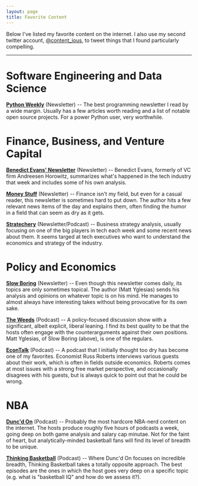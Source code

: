 ```yaml
---
layout: page
title: Favorite Content
---
```


Below I've listed my favorite content on the internet.
I also use my second twitter account, [@content_ious](https://twitter.com/content_ious), to tweet things that I found particularly compelling.

<hr>

# Software Engineering and Data Science

**[Python Weekly](https://www.pythonweekly.com)** (Newsletter)
-- The best programming newsletter I read by a wide margin.
Usually has a few articles worth reading and a list of notable open source projects.
For a power Python user, very worthwhile.

# Finance, Business, and Venture Capital

**[Benedict Evans' Newsletter](https://www.ben-evans.com/)** (Newsletter)
-- Benedict Evans, formerly of VC firm Andreesen Horowitz, summarizes what's happened in the tech industry that week and includes some of his own analysis.

**[Money Stuff](http://link.mail.bloombergbusiness.com/join/4wm/moneystuff-signup)** (Newsletter)
-- Finance isn't my field, but even for a casual reader, this newsletter is sometimes hard to put down.
The author hits a few relevant news items of the day and explains them, often finding the humor in a field that can seem as dry as it gets.

**[Stratechery](https://stratechery.com)** (Newsletter/Podcast)
-- Business strategy analysis, usually focusing on one of the big players in tech each week and some recent news about them.
It seems targed at tech executives who want to understand the economics and strategy of the industry.

# Policy and Economics

**[Slow Boring](https://www.slowboring.com)** (Newsletter)
-- Even though this newsletter comes daily, its topics are only sometimes topical.
The author (Matt Yglesias) sends his analysis and opinions on whatever topic is on his mind.
He manages to almost always have interesting takes without being provocative for its own sake.

**[The Weeds](https://www.vox.com/the-weeds)** (Podcast)
-- A policy-focused discussion show with a significant, albeit explicit, liberal leaning.
I find its best quality to be that the hosts often engage with the counterarguments against their own positions.
Matt Yglesias, of Slow Boring (above), is one of the regulars.

**[EconTalk](http://www.econtalk.org/)** (Podcast)
-- A podcast that I initially thought too dry has become one of my favorites.
Economist Russ Roberts interviews various guests about their work, which is often in fields outside economics.
Roberts comes at most issues with a strong free market perspective, and occasionally disagrees with his guests, but is always quick to point out that he could be wrong.

# NBA

**[Dunc'd On](http://nateduncannba.com)** (Podcast)
-- Probably the most hardcore NBA-nerd content on the internet.
The hosts produce roughly five hours of podcasts a week, going deep on both game analysis and salary cap minutae.
Not for the faint of heart, but analytically-minded basketball fans will find its level of breadth to be unique.

**[Thinking Basketball](https://podcasts.apple.com/us/podcast/thinking-basketball/id1428290303)** (Podcast)
-- Where Dunc'd On focuses on incredible breadth, Thinking Basketball takes a totally opposite approach.
The best episodes are the ones in which the host goes very deep on a specific topic (e.g. what is "basketball IQ" and how do we assess it?).
